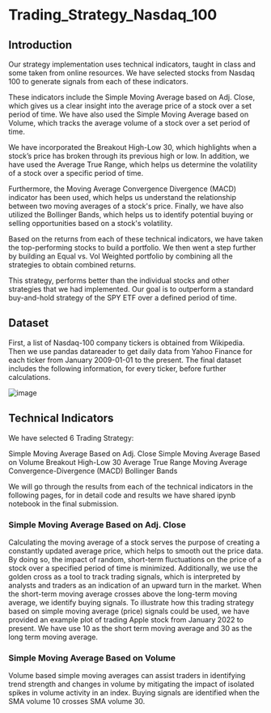 # Trading_Strategy_Nasdaq_100

## Introduction

Our strategy implementation uses technical indicators, taught in class and some taken from online resources. We have selected stocks from Nasdaq 100 to generate signals from each of these indicators.

These indicators include the Simple Moving Average based on Adj. Close, which gives us a clear insight into the average price of a stock over a set period of time. We have also used the Simple Moving Average based on Volume, which tracks the average volume of a stock over a set period of time.

We have incorporated the Breakout High-Low 30, which highlights when a stock’s price has broken through its previous high or low. In addition, we have used the Average True Range, which helps us determine the volatility of a stock over a specific period of time.

Furthermore, the Moving Average Convergence Divergence (MACD) indicator has been used, which helps us understand the relationship between two moving averages of a stock's price. Finally, we have also utilized the Bollinger Bands, which helps us to identify potential buying or selling opportunities based on a stock's volatility.

Based on the returns from each of these technical indicators, we have taken the top-performing stocks to build a portfolio. We then went a step further by building an Equal vs. Vol Weighted portfolio by combining all the strategies to obtain combined returns.

This strategy, performs better than the individual stocks and other strategies that we had implemented. Our goal is to outperform a standard buy-and-hold strategy of the SPY ETF over a defined period of time. 

## Dataset

First, a list of Nasdaq-100 company tickers is obtained from Wikipedia. Then we use pandas datareader to get daily data from Yahoo Finance for each ticker from January 2009-01-01 to the present. The final dataset includes the following information, for every ticker, before further calculations.

![image](https://github.com/AAKASHKSHETTY/Trading_Strategy_Nasdaq_100/assets/58876667/c6e66ece-464e-43f9-bb6f-861339f62456)

## Technical Indicators

We have selected 6 Trading Strategy:

Simple Moving Average Based on Adj. Close
Simple Moving Average Based on Volume
Breakout High-Low 30
Average True Range
Moving Average Convergence-Divergence (MACD)
Bollinger Bands

We will go through the results from each of the technical indicators in the following pages, for in detail code and results we have shared ipynb notebook in the final submission.

### Simple Moving Average Based on Adj. Close

Calculating the moving average of a stock serves the purpose of creating a constantly updated average price, which helps to smooth out the price data. By doing so, the impact of random, short-term fluctuations on the price of a stock over a specified period of time is minimized. Additionally, we use the golden cross as a tool to track trading signals, which is interpreted by analysts and traders as an indication of an upward turn in the market. When the short-term moving average crosses above the long-term moving average, we identify buying signals. To illustrate how this trading strategy based on simple moving average (price) signals could be used, we have provided an example plot of trading Apple stock from January 2022 to present. We have use 10 as the short term moving average and 30 as the long term moving average.

### Simple Moving Average Based on Volume

Volume based simple moving averages can assist traders in identifying trend strength and changes in volume by mitigating the impact of isolated spikes in volume activity in an index. Buying signals are identified when the SMA volume 10 crosses SMA volume 30.



